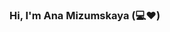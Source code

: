 ### Hi, I'm Ana Mizumskaya (:computer::heart:)
<!-- ![](https://komarev.com/ghpvc/?username=stayrony)

[![Linkedin Badge](https://img.shields.io/badge/-LinkedIn-0e76a8?style=flat-square&logo=Linkedin&logoColor=white)](https://linkedin.com/in/mizumskaya)

<!--
**Stayrony/stayrony** is a ✨ _special_ ✨ repository because its `README.md` (this file) appears on your GitHub profile.

Here are some ideas to get you started:

- 🔭 I’m currently working on ...
- 🌱 I’m currently learning ...
- 👯 I’m looking to collaborate on ...
- 🤔 I’m looking for help with ...
- 💬 Ask me about ...
- 📫 How to reach me: ...
- 😄 Pronouns: ...
- ⚡ Fun fact: ...
-->

<!-- [![Typing SVG](https://readme-typing-svg.herokuapp.com?font=comfortaa&color=%23F77B93&size=25&height=40&lines=Nice+to+e-meet+you!;I'm+a+Xamarin+Software+Engineer;Tech+Blogger;and+a+homemade+chef%3F)](https://git.io/typing-svg) -->
